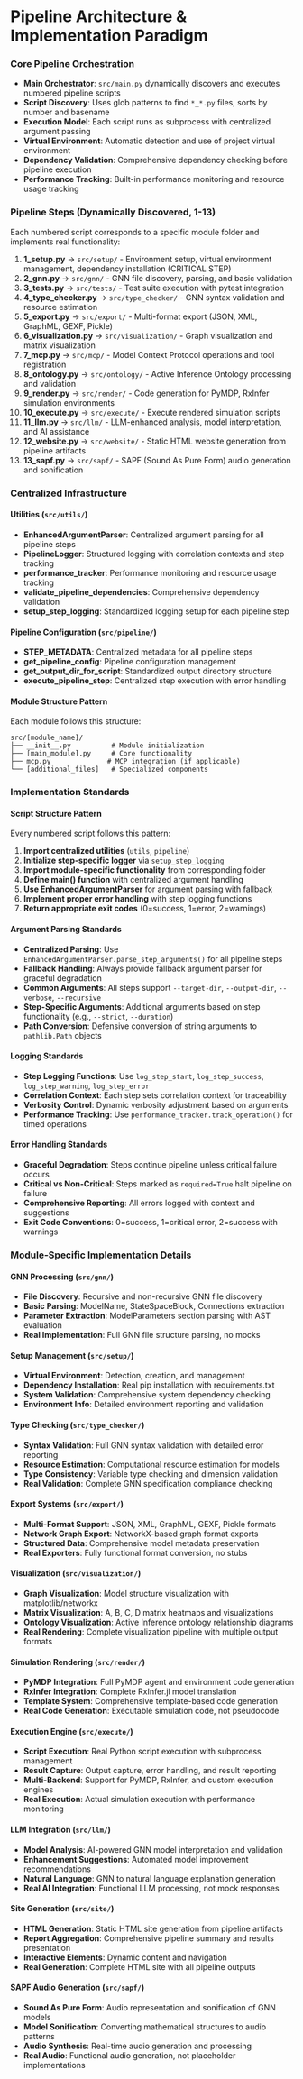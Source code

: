 # Pipeline Architecture & Implementation Paradigm

### Core Pipeline Orchestration
- **Main Orchestrator**: `src/main.py` dynamically discovers and executes numbered pipeline scripts
- **Script Discovery**: Uses glob patterns to find `*_*.py` files, sorts by number and basename
- **Execution Model**: Each script runs as subprocess with centralized argument passing
- **Virtual Environment**: Automatic detection and use of project virtual environment
- **Dependency Validation**: Comprehensive dependency checking before pipeline execution
- **Performance Tracking**: Built-in performance monitoring and resource usage tracking

### Pipeline Steps (Dynamically Discovered, 1-13)
Each numbered script corresponds to a specific module folder and implements real functionality:

1. **1_setup.py** → `src/setup/` - Environment setup, virtual environment management, dependency installation (CRITICAL STEP)
2. **2_gnn.py** → `src/gnn/` - GNN file discovery, parsing, and basic validation
3. **3_tests.py** → `src/tests/` - Test suite execution with pytest integration
4. **4_type_checker.py** → `src/type_checker/` - GNN syntax validation and resource estimation
5. **5_export.py** → `src/export/` - Multi-format export (JSON, XML, GraphML, GEXF, Pickle)
6. **6_visualization.py** → `src/visualization/` - Graph visualization and matrix visualization
7. **7_mcp.py** → `src/mcp/` - Model Context Protocol operations and tool registration
8. **8_ontology.py** → `src/ontology/` - Active Inference Ontology processing and validation
9. **9_render.py** → `src/render/` - Code generation for PyMDP, RxInfer simulation environments
10. **10_execute.py** → `src/execute/` - Execute rendered simulation scripts
11. **11_llm.py** → `src/llm/` - LLM-enhanced analysis, model interpretation, and AI assistance
12. **12_website.py** → `src/website/` - Static HTML website generation from pipeline artifacts
13. **13_sapf.py** → `src/sapf/` - SAPF (Sound As Pure Form) audio generation and sonification

### Centralized Infrastructure

#### Utilities (`src/utils/`)
- **EnhancedArgumentParser**: Centralized argument parsing for all pipeline steps
- **PipelineLogger**: Structured logging with correlation contexts and step tracking
- **performance_tracker**: Performance monitoring and resource usage tracking
- **validate_pipeline_dependencies**: Comprehensive dependency validation
- **setup_step_logging**: Standardized logging setup for each pipeline step

#### Pipeline Configuration (`src/pipeline/`)
- **STEP_METADATA**: Centralized metadata for all pipeline steps
- **get_pipeline_config**: Pipeline configuration management
- **get_output_dir_for_script**: Standardized output directory structure
- **execute_pipeline_step**: Centralized step execution with error handling

#### Module Structure Pattern
Each module follows this structure:
```
src/[module_name]/
├── __init__.py          # Module initialization
├── [main_module].py     # Core functionality
├── mcp.py              # MCP integration (if applicable)
└── [additional_files]   # Specialized components
```

### Implementation Standards

#### Script Structure Pattern
Every numbered script follows this pattern:
1. **Import centralized utilities** (`utils`, `pipeline`)
2. **Initialize step-specific logger** via `setup_step_logging`
3. **Import module-specific functionality** from corresponding folder
4. **Define main() function** with centralized argument handling
5. **Use EnhancedArgumentParser** for argument parsing with fallback
6. **Implement proper error handling** with step logging functions
7. **Return appropriate exit codes** (0=success, 1=error, 2=warnings)

#### Argument Parsing Standards
- **Centralized Parsing**: Use `EnhancedArgumentParser.parse_step_arguments()` for all pipeline steps
- **Fallback Handling**: Always provide fallback argument parser for graceful degradation
- **Common Arguments**: All steps support `--target-dir`, `--output-dir`, `--verbose`, `--recursive`
- **Step-Specific Arguments**: Additional arguments based on step functionality (e.g., `--strict`, `--duration`)
- **Path Conversion**: Defensive conversion of string arguments to `pathlib.Path` objects

#### Logging Standards
- **Step Logging Functions**: Use `log_step_start`, `log_step_success`, `log_step_warning`, `log_step_error`
- **Correlation Context**: Each step sets correlation context for traceability
- **Verbosity Control**: Dynamic verbosity adjustment based on arguments
- **Performance Tracking**: Use `performance_tracker.track_operation()` for timed operations

#### Error Handling Standards
- **Graceful Degradation**: Steps continue pipeline unless critical failure occurs
- **Critical vs Non-Critical**: Steps marked as `required=True` halt pipeline on failure
- **Comprehensive Reporting**: All errors logged with context and suggestions
- **Exit Code Conventions**: 0=success, 1=critical error, 2=success with warnings

### Module-Specific Implementation Details

#### GNN Processing (`src/gnn/`)
- **File Discovery**: Recursive and non-recursive GNN file discovery
- **Basic Parsing**: ModelName, StateSpaceBlock, Connections extraction
- **Parameter Extraction**: ModelParameters section parsing with AST evaluation
- **Real Implementation**: Full GNN file structure parsing, no mocks

#### Setup Management (`src/setup/`)
- **Virtual Environment**: Detection, creation, and management
- **Dependency Installation**: Real pip installation with requirements.txt
- **System Validation**: Comprehensive system dependency checking
- **Environment Info**: Detailed environment reporting and validation

#### Type Checking (`src/type_checker/`)
- **Syntax Validation**: Full GNN syntax validation with detailed error reporting
- **Resource Estimation**: Computational resource estimation for models
- **Type Consistency**: Variable type checking and dimension validation
- **Real Validation**: Complete GNN specification compliance checking

#### Export Systems (`src/export/`)
- **Multi-Format Support**: JSON, XML, GraphML, GEXF, Pickle formats
- **Network Graph Export**: NetworkX-based graph format exports
- **Structured Data**: Comprehensive model metadata preservation
- **Real Exporters**: Fully functional format conversion, no stubs

#### Visualization (`src/visualization/`)
- **Graph Visualization**: Model structure visualization with matplotlib/networkx
- **Matrix Visualization**: A, B, C, D matrix heatmaps and visualizations
- **Ontology Visualization**: Active Inference ontology relationship diagrams
- **Real Rendering**: Complete visualization pipeline with multiple output formats

#### Simulation Rendering (`src/render/`)
- **PyMDP Integration**: Full PyMDP agent and environment code generation
- **RxInfer Integration**: Complete RxInfer.jl model translation
- **Template System**: Comprehensive template-based code generation
- **Real Code Generation**: Executable simulation code, not pseudocode

#### Execution Engine (`src/execute/`)
- **Script Execution**: Real Python script execution with subprocess management
- **Result Capture**: Output capture, error handling, and result reporting
- **Multi-Backend**: Support for PyMDP, RxInfer, and custom execution engines
- **Real Execution**: Actual simulation execution with performance monitoring

#### LLM Integration (`src/llm/`)
- **Model Analysis**: AI-powered GNN model interpretation and validation
- **Enhancement Suggestions**: Automated model improvement recommendations
- **Natural Language**: GNN to natural language explanation generation
- **Real AI Integration**: Functional LLM processing, not mock responses

#### Site Generation (`src/site/`)
- **HTML Generation**: Static HTML site generation from pipeline artifacts
- **Report Aggregation**: Comprehensive pipeline summary and results presentation
- **Interactive Elements**: Dynamic content and navigation
- **Real Generation**: Complete HTML site with all pipeline outputs

#### SAPF Audio Generation (`src/sapf/`)
- **Sound As Pure Form**: Audio representation and sonification of GNN models
- **Model Sonification**: Converting mathematical structures to audio patterns
- **Audio Synthesis**: Real-time audio generation and processing
- **Real Audio**: Functional audio generation, not placeholder implementations 